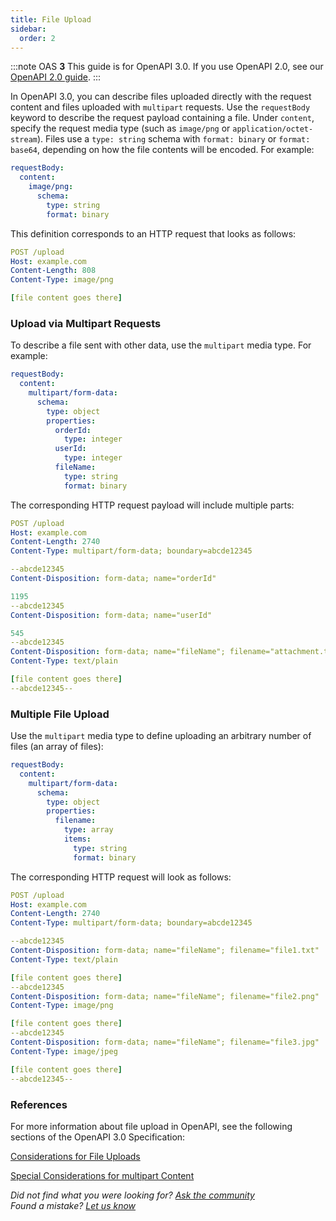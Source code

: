 ```yaml
---
title: File Upload
sidebar:
  order: 2
---
```


:::note
OAS **3** This guide is for OpenAPI 3.0. If you use OpenAPI 2.0, see our [OpenAPI 2.0 guide](/docs/specification/v2_0/file-upload/).
:::

In OpenAPI 3.0, you can describe files uploaded directly with the request content and files uploaded with `multipart` requests. Use the `requestBody` keyword to describe the request payload containing a file. Under `content`, specify the request media type (such as `image/png` or `application/octet-stream`). Files use a `type: string` schema with `format: binary` or `format: base64`, depending on how the file contents will be encoded. For example:

```yaml
requestBody:
  content:
    image/png:
      schema:
        type: string
        format: binary
```

This definition corresponds to an HTTP request that looks as follows:

```yaml
POST /upload
Host: example.com
Content-Length: 808
Content-Type: image/png

[file content goes there]
```

### Upload via Multipart Requests

To describe a file sent with other data, use the `multipart` media type. For example:

```yaml
requestBody:
  content:
    multipart/form-data:
      schema:
        type: object
        properties:
          orderId:
            type: integer
          userId:
            type: integer
          fileName:
            type: string
            format: binary
```

The corresponding HTTP request payload will include multiple parts:

```yaml
POST /upload
Host: example.com
Content-Length: 2740
Content-Type: multipart/form-data; boundary=abcde12345

--abcde12345
Content-Disposition: form-data; name="orderId"

1195
--abcde12345
Content-Disposition: form-data; name="userId"

545
--abcde12345
Content-Disposition: form-data; name="fileName"; filename="attachment.txt"
Content-Type: text/plain

[file content goes there]
--abcde12345--
```

### Multiple File Upload

Use the `multipart` media type to define uploading an arbitrary number of files (an array of files):

```yaml
requestBody:
  content:
    multipart/form-data:
      schema:
        type: object
        properties:
          filename:
            type: array
            items:
              type: string
              format: binary
```

The corresponding HTTP request will look as follows:

```yaml
POST /upload
Host: example.com
Content-Length: 2740
Content-Type: multipart/form-data; boundary=abcde12345

--abcde12345
Content-Disposition: form-data; name="fileName"; filename="file1.txt"
Content-Type: text/plain

[file content goes there]
--abcde12345
Content-Disposition: form-data; name="fileName"; filename="file2.png"
Content-Type: image/png

[file content goes there]
--abcde12345
Content-Disposition: form-data; name="fileName"; filename="file3.jpg"
Content-Type: image/jpeg

[file content goes there]
--abcde12345--
```

### References

For more information about file upload in OpenAPI, see the following sections of the OpenAPI 3.0 Specification:

[Considerations for File Uploads](https://github.com/OAI/OpenAPI-Specification/blob/master/versions/3.0.4.md#considerations-for-file-uploads)

[Special Considerations for multipart Content](https://github.com/OAI/OpenAPI-Specification/blob/master/versions/3.0.4.md#special-considerations-for-multipart-content)

_Did not find what you were looking for? [Ask the community](https://community.smartbear.com/t5/Swagger-Open-Source-Tools/bd-p/SwaggerOSTools)  
Found a mistake? [Let us know](https://github.com/swagger-api/swagger.io/issues)_
